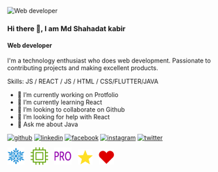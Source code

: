 ![Web developer](https://media.licdn.com/dms/image/C5603AQGsxq9W8x1L6A/profile-displayphoto-shrink_800_800/0/1623687756634?e=1679529600&v=beta&t=KtPKelyfeLLmgh8Dtw-SjD2H5xhjXzFw668v_5Rw_gc)

### Hi there 👋, I am Md Shahadat kabir
#### Web developer


I'm a technology enthusiast who does web development. Passionate to contributing projects and making excellent products.

Skills: JS / REACT / JS / HTML / CSS/FLUTTER/JAVA

- 🔭 I’m currently working on Protfolio 
- 🌱 I’m currently learning React 
- 👯 I’m looking to collaborate on Github 
- 🤔 I’m looking for help with React 
- 💬 Ask me about Java 


[<img src='https://cdn.jsdelivr.net/npm/simple-icons@3.0.1/icons/github.svg' alt='github' height='40'>](https://github.com/https://github.com/ShahadatKabir)  [<img src='https://cdn.jsdelivr.net/npm/simple-icons@3.0.1/icons/linkedin.svg' alt='linkedin' height='40'>](https://www.linkedin.com/in/https://www.linkedin.com/in/md-shahadat-kabir-144003181//)  [<img src='https://cdn.jsdelivr.net/npm/simple-icons@3.0.1/icons/facebook.svg' alt='facebook' height='40'>](https://www.facebook.com/https://www.facebook.com/alternat.shihab/)  [<img src='https://cdn.jsdelivr.net/npm/simple-icons@3.0.1/icons/instagram.svg' alt='instagram' height='40'>](https://www.instagram.com/https://www.instagram.com/shihab_kabira//)  [<img src='https://cdn.jsdelivr.net/npm/simple-icons@3.0.1/icons/twitter.svg' alt='twitter' height='40'>](https://twitter.com/https://twitter.com/MDShahadatKabi3)  

<a href='https://archiveprogram.github.com/'><img src='https://raw.githubusercontent.com/acervenky/animated-github-badges/master/assets/acbadge.gif' width='40' height='40'></a> <a href='https://docs.github.com/en/developers'><img src='https://raw.githubusercontent.com/acervenky/animated-github-badges/master/assets/devbadge.gif' width='40' height='40'></a> <a href='https://github.com/pricing'><img src='https://raw.githubusercontent.com/acervenky/animated-github-badges/master/assets/pro.gif' width='40' height='40'></a> <a href='https://stars.github.com/'><img src='https://raw.githubusercontent.com/acervenky/animated-github-badges/master/assets/starbadge.gif' width='35' height='35'></a> <a href='https://docs.github.com/en/github/supporting-the-open-source-community-with-github-sponsors'><img src='https://raw.githubusercontent.com/acervenky/animated-github-badges/master/assets/sponsorbadge.gif' width='35' height='35'></a> 

 
